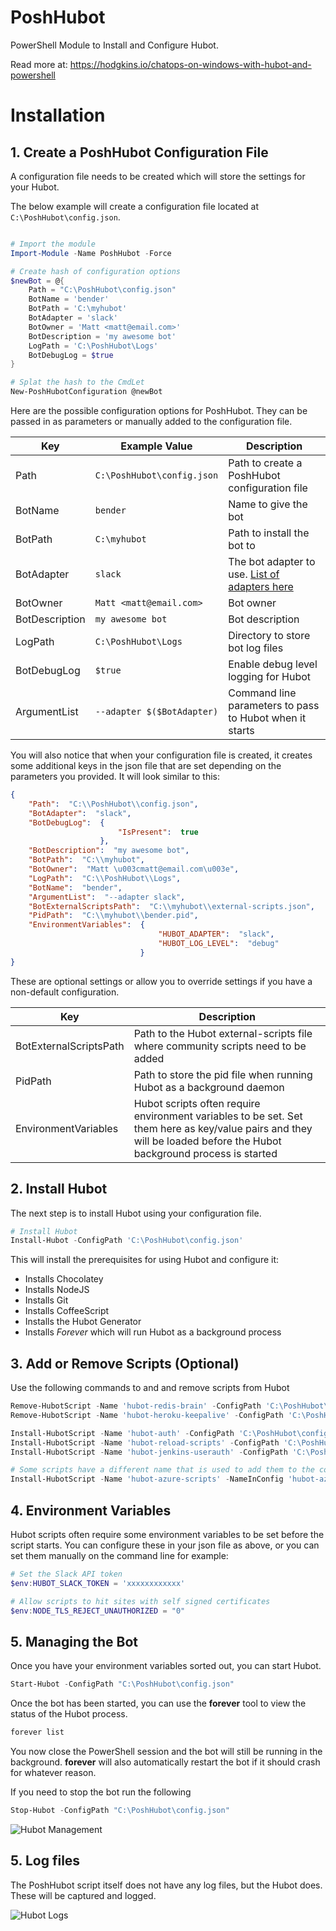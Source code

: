 # PoshHubot

PowerShell Module to Install and Configure Hubot.

Read more at: https://hodgkins.io/chatops-on-windows-with-hubot-and-powershell

# Installation
## 1. Create a PoshHubot Configuration File
A configuration file needs to be created which will store the settings for your Hubot.

The below example will create a configuration file located at `C:\PoshHubot\config.json`.

```powershell

# Import the module
Import-Module -Name PoshHubot -Force

# Create hash of configuration options
$newBot = @{
    Path = "C:\PoshHubot\config.json"
    BotName = 'bender'
    BotPath = 'C:\myhubot'
    BotAdapter = 'slack'
    BotOwner = 'Matt <matt@email.com>'
    BotDescription = 'my awesome bot'
    LogPath = 'C:\PoshHubot\Logs'
    BotDebugLog = $true
}

# Splat the hash to the CmdLet
New-PoshHubotConfiguration @newBot
```

Here are the possible configuration options for PoshHubot. They can be passed in as parameters or manually added to the configuration file.

Key | Example Value | Description
--- | --- | ---
Path | `C:\PoshHubot\config.json` | Path to create a PoshHubot configuration file
BotName | `bender` | Name to give the bot
BotPath | `C:\myhubot` | Path to install the bot to
BotAdapter | `slack` | The bot adapter to use. [List of adapters here](https://github.com/github/hubot/blob/master/docs/adapters.md)
BotOwner | `Matt <matt@email.com>` | Bot owner
BotDescription | `my awesome bot` | Bot description
LogPath | `C:\PoshHubot\Logs` | Directory to store bot log files
BotDebugLog | `$true` | Enable debug level logging for Hubot
ArgumentList | `--adapter $($BotAdapter)` | Command line parameters to pass to Hubot when it starts

You will also notice that when your configuration file is created, it creates some additional keys in the json file that are set depending on the parameters you provided. It will look similar to this:

```json
{
    "Path":  "C:\\PoshHubot\\config.json",
    "BotAdapter":  "slack",
    "BotDebugLog":  {
                        "IsPresent":  true
                    },
    "BotDescription":  "my awesome bot",
    "BotPath":  "C:\\myhubot",
    "BotOwner":  "Matt \u003cmatt@email.com\u003e",
    "LogPath":  "C:\\PoshHubot\\Logs",
    "BotName":  "bender",
    "ArgumentList":  "--adapter slack",
    "BotExternalScriptsPath":  "C:\\myhubot\\external-scripts.json",
    "PidPath":  "C:\\myhubot\\bender.pid",
    "EnvironmentVariables":  {
                                 "HUBOT_ADAPTER":  "slack",
                                 "HUBOT_LOG_LEVEL":  "debug"
                             }
}
```

These are optional settings or allow you to override settings if you have a non-default configuration.

Key | Description
--- | ---
BotExternalScriptsPath | Path to the Hubot external-scripts file where community scripts need to be added
PidPath | Path to store the pid file when running Hubot as a background daemon
EnvironmentVariables | Hubot scripts often require environment variables to be set. Set them here as key/value pairs and they will be loaded before the Hubot background process is started


## 2. Install Hubot
The next step is to install Hubot using your configuration file.
```powershell
# Install Hubot
Install-Hubot -ConfigPath 'C:\PoshHubot\config.json'
```

This will install the prerequisites for using Hubot and configure it:
* Installs Chocolatey
* Installs NodeJS
* Installs Git
* Installs CoffeeScript
* Installs the Hubot Generator
* Installs *Forever* which will run Hubot as a background process

## 3. Add or Remove Scripts (Optional)
Use the following commands to and and remove scripts from Hubot
```powershell
Remove-HubotScript -Name 'hubot-redis-brain' -ConfigPath 'C:\PoshHubot\config.json'
Remove-HubotScript -Name 'hubot-heroku-keepalive' -ConfigPath 'C:\PoshHubot\config.json'

Install-HubotScript -Name 'hubot-auth' -ConfigPath 'C:\PoshHubot\config.json'
Install-HubotScript -Name 'hubot-reload-scripts' -ConfigPath 'C:\PoshHubot\config.json'
Install-HubotScript -Name 'hubot-jenkins-userauth' -ConfigPath 'C:\PoshHubot\config.json'

# Some scripts have a different name that is used to add them to the configuration file, which can be manually specified
Install-HubotScript -Name 'hubot-azure-scripts' -NameInConfig 'hubot-azure-scripts/brain/storage-blob-brain' -ConfigPath 'C:\PoshHubot\config.json'

```

## 4. Environment Variables
Hubot scripts often require some environment variables to be set before the script starts. You can configure these in your json file as above, or you can set them manually on the command line for example:

```powershell
# Set the Slack API token
$env:HUBOT_SLACK_TOKEN = 'xxxxxxxxxxxx'

# Allow scripts to hit sites with self signed certificates
$env:NODE_TLS_REJECT_UNAUTHORIZED = "0"
```

## 5. Managing the Bot
Once you have your environment variables sorted out, you can start Hubot.

```powershell
Start-Hubot -ConfigPath "C:\PoshHubot\config.json"
```

Once the bot has been started, you can use the **forever** tool to view the status of the Hubot process.

```powershell
forever list
```

You now close the PowerShell session and the bot will still be running in the background. **forever** will also automatically restart the bot if it should crash for whatever reason.

If you need to stop the bot run the following

```powershell
Stop-Hubot -ConfigPath "C:\PoshHubot\config.json"
```

![Hubot Management](https://i.imgur.com/kDxu4sf.png)

## 5. Log files

The PoshHubot script itself does not have any log files, but the Hubot does. These will be captured and logged.

![Hubot Logs](http://i.imgur.com/JaVIkIC.png)
